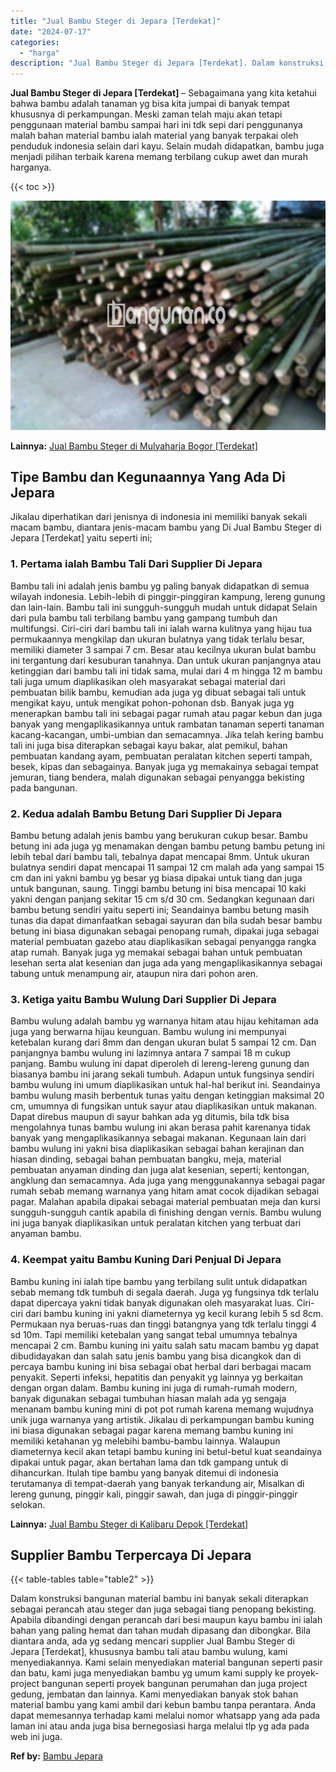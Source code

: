 ```yaml
---
title: "Jual Bambu Steger di Jepara [Terdekat]"
date: "2024-07-17"
categories: 
  - "harga"
description: "Jual Bambu Steger di Jepara [Terdekat]. Dalam konstruksi bangunan material bambu ini banyak sekali diterapkan sebagai perancah atau steger dan juga sebagai t..."
---
```


**Jual Bambu Steger di Jepara \[Terdekat\]** – Sebagaimana yang kita ketahui bahwa bambu adalah tanaman yg bisa kita jumpai di banyak tempat khususnya di perkampungan. Meski zaman telah maju akan tetapi penggunaan material bambu sampai hari ini tdk sepi dari penggunanya malah bahan material bambu ialah material yang banyak terpakai oleh penduduk indonesia selain dari kayu. Selain mudah didapatkan, bambu juga menjadi pilihan terbaik karena memang terbilang cukup awet dan murah harganya.

{{< toc >}}

![Jual Bambu Steger di Jepara [Terdekat]](/images/jual-bambu-tali-20.png)

**Lainnya:** [Jual Bambu Steger di Mulyaharja Bogor \[Terdekat\]](https://bambu.bangunan.co/jual-bambu-steger-di-mulyaharja-bogor-terdekat/)

## Tipe Bambu dan Kegunaannya Yang Ada Di Jepara

Jikalau diperhatikan dari jenisnya di indonesia ini memiliki banyak sekali macam bambu, diantara jenis-macam bambu yang Di Jual Bambu Steger di Jepara \[Terdekat\] yaitu seperti ini;

### 1\. Pertama ialah Bambu Tali Dari Supplier Di Jepara

Bambu tali ini adalah jenis bambu yg paling banyak didapatkan di semua wilayah indonesia. Lebih-lebih di pinggir-pinggiran kampung, lereng gunung dan lain-lain. Bambu tali ini sungguh-sungguh mudah untuk didapat Selain dari pula bambu tali terbilang bambu yang gampang tumbuh dan multifungsi. Ciri-ciri dari bambu tali ini ialah warna kulitnya yang hijau tua permukaannya mengkilap dan ukuran bulatnya yang tidak terlalu besar, memiliki diameter 3 sampai 7 cm. Besar atau kecilnya ukuran bulat bambu ini tergantung dari kesuburan tanahnya. Dan untuk ukuran panjangnya atau ketinggian dari bambu tali ini tidak sama, mulai dari 4 m hingga 12 m bambu tali juga umum diaplikasikan oleh masyarakat sebagai material dari pembuatan bilik bambu, kemudian ada juga yg dibuat sebagai tali untuk mengikat kayu, untuk mengikat pohon-pohonan dsb. Banyak juga yg menerapkan bambu tali ini sebagai pagar rumah atau pagar kebun dan juga banyak yang mengaplikasikannya untuk rambatan tanaman seperti tanaman kacang-kacangan, umbi-umbian dan semacamnya. Jika telah kering bambu tali ini juga bisa diterapkan sebagai kayu bakar, alat pemikul, bahan pembuatan kandang ayam, pembuatan peralatan kitchen seperti tampah, besek, kipas dan sebagainya. Banyak juga yg memakainya sebagai tempat jemuran, tiang bendera, malah digunakan sebagai penyangga bekisting pada bangunan.

### 2\. Kedua adalah Bambu Betung Dari Supplier Di Jepara

Bambu betung adalah jenis bambu yang berukuran cukup besar. Bambu betung ini ada juga yg menamakan dengan bambu petung bambu petung ini lebih tebal dari bambu tali, tebalnya dapat mencapai 8mm. Untuk ukuran bulatnya sendiri dapat mencapai 11 sampai 12 cm malah ada yang sampai 15 cm dan ini yakni bambu yg besar yg biasa dipakai untuk tiang dan juga untuk bangunan, saung. Tinggi bambu betung ini bisa mencapai 10 kaki yakni dengan panjang sekitar 15 cm s/d 30 cm. Sedangkan kegunaan dari bambu betung sendiri yaitu seperti ini; Seandainya bambu betung masih tunas dia dapat dimanfaatkan sebagai sayuran dan bila sudah besar bambu betung ini biasa digunakan sebagai penopang rumah, dipakai juga sebagai material pembuatan gazebo atau diaplikasikan sebagai penyangga rangka atap rumah. Banyak juga yg memakai sebagai bahan untuk pembuatan lesehan serta alat kesenian dan juga ada yang mengaplikasikannya sebagai tabung untuk menampung air, ataupun nira dari pohon aren.

### 3\. Ketiga yaitu Bambu Wulung Dari Supplier Di Jepara

Bambu wulung adalah bambu yg warnanya hitam atau hijau kehitaman ada juga yang berwarna hijau keunguan. Bambu wulung ini mempunyai ketebalan kurang dari 8mm dan dengan ukuran bulat 5 sampai 12 cm. Dan panjangnya bambu wulung ini lazimnya antara 7 sampai 18 m cukup panjang. Bambu wulung ini dapat diperoleh di lereng-lereng gunung dan biasanya bambu ini jarang sekali tumbuh. Adapun untuk fungsinya sendiri bambu wulung ini umum diaplikasikan untuk hal-hal berikut ini. Seandainya bambu wulung masih berbentuk tunas yaitu dengan ketinggian maksimal 20 cm, umumnya di fungsikan untuk sayur atau diaplikasikan untuk makanan. Dapat direbus maupun di sayur bahkan ada yg ditumis, bila tdk bisa mengolahnya tunas bambu wulung ini akan berasa pahit karenanya tidak banyak yang mengaplikasikannya sebagai makanan. Kegunaan lain dari bambu wulung ini yakni bisa diaplikasikan sebagai bahan kerajinan dan hiasan dinding, sebagai bahan pembuatan bangku, meja, material pembuatan anyaman dinding dan juga alat kesenian, seperti; kentongan, angklung dan semacamnya. Ada juga yang menggunakannya sebagai pagar rumah sebab memang warnanya yang hitam amat cocok dijadikan sebagai pagar. Malahan apabila dipakai sebagai material pembuatan meja dan kursi sungguh-sungguh cantik apabila di finishing dengan vernis. Bambu wulung ini juga banyak diaplikasikan untuk peralatan kitchen yang terbuat dari anyaman bambu.

### 4\. Keempat yaitu Bambu Kuning Dari Penjual Di Jepara

Bambu kuning ini ialah tipe bambu yang terbilang sulit untuk didapatkan sebab memang tdk tumbuh di segala daerah. Juga yg fungsinya tdk terlalu dapat dipercaya yakni tidak banyak digunakan oleh masyarakat luas. Ciri-ciri dari bambu kuning ini yakni diameternya yg kecil kurang lebih 5 sd 8cm. Permukaan nya beruas-ruas dan tinggi batangnya yang tdk terlalu tinggi 4 sd 10m. Tapi memiliki ketebalan yang sangat tebal umumnya tebalnya mencapai 2 cm. Bambu kuning ini yaitu salah satu macam bambu yg dapat dibudidayakan dan salah satu jenis bambu yang bisa dicangkok dan di percaya bambu kuning ini bisa sebagai obat herbal dari berbagai macam penyakit. Seperti infeksi, hepatitis dan penyakit yg lainnya yg berkaitan dengan organ dalam. Bambu kuning ini juga di rumah-rumah modern, banyak digunakan sebagai tumbuhan hiasan malah ada yg sengaja menanam bambu kuning mini di pot pot rumah karena memang wujudnya unik juga warnanya yang artistik. Jikalau di perkampungan bambu kuning ini biasa digunakan sebagai pagar karena memang bambu kuning ini memiliki ketahanan yg melebihi bambu-bambu lainnya. Walaupun diameternya kecil akan tetapi bambu kuning ini betul-betul kuat seandainya dipakai untuk pagar, akan bertahan lama dan tdk gampang untuk di dihancurkan. Itulah tipe bambu yang banyak ditemui di indonesia terutamanya di tempat-daerah yang banyak terkandung air, Misalkan di lereng gunung, pinggir kali, pinggir sawah, dan juga di pinggir-pinggir selokan.

**Lainnya:** [Jual Bambu Steger di Kalibaru Depok \[Terdekat\]](https://bambu.bangunan.co/jual-bambu-steger-di-kalibaru-depok-terdekat/)

## Supplier Bambu Terpercaya Di Jepara

{{< table-tables table="table2" >}}

Dalam konstruksi bangunan material bambu ini banyak sekali diterapkan sebagai perancah atau steger dan juga sebagai tiang penopang bekisting. Apabila dibandingi dengan perancah dari besi maupun kayu bambu ini ialah bahan yang paling hemat dan tahan mudah dipasang dan dibongkar. Bila diantara anda, ada yg sedang mencari supplier Jual Bambu Steger di Jepara \[Terdekat\], khususnya bambu tali atau bambu wulung, kami menyediakannya. Kami selain menyediakan material bangunan seperti pasir dan batu, kami juga menyediakan bambu yg umum kami supply ke proyek-project bangunan seperti proyek bangunan perumahan dan juga project gedung, jembatan dan lainnya. Kami menyediakan banyak stok bahan material bambu yang kami ambil dari kebun bambu tanpa perantara. Anda dapat memesannya terhadap kami melalui nomor whatsapp yang ada pada laman ini atau anda juga bisa bernegosiasi harga melalui tlp yg ada pada web ini juga.

**Ref by:** [Bambu Jepara](https://id.wikipedia.org/wiki/Bambu)
